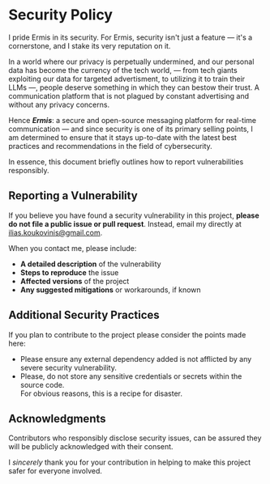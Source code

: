 # Security Policy

[ilias.koukovinis@gmail.com]: https://mail.google.com/mail/u/0/?tab=rm&ogbl#search/ilias.koukovinis%40gmail.com

I pride Ermis in its security. For Ermis, security isn't just a feature — it's a cornerstone, and I stake its very reputation on it.

In a world where our privacy is perpetually undermined, and our personal data has become the currency of the tech world, — from tech giants exploiting our data for targeted advertisment, to utilizing it to train their LLMs —, people deserve something in which they can bestow their trust. A communication platform that is not plagued by constant advertising and without any privacy concerns.

Hence **_Ermis_**: a secure and open-source messaging platform for real-time communication — and since security is one of its primary selling points, I am determined to ensure that it stays up-to-date with the latest best practices and recommendations in the field of cybersecurity.

In essence, this document briefly outlines how to report vulnerabilities responsibly.

## Reporting a Vulnerability

If you believe you have found a security vulnerability in this project, **please do not file a public issue or pull request**. Instead, email my directly at [ilias.koukovinis@gmail.com].

When you contact me, please include:

- **A detailed description** of the vulnerability
- **Steps to reproduce** the issue
- **Affected versions** of the project
- **Any suggested mitigations** or workarounds, if known

## Additional Security Practices

If you plan  to contribute to the project please consider the points made here:

- Please ensure any external dependency added is not afflicted by any severe security vulnerability.
- Please, do not store any sensitive credentials or secrets within the source code.  
  For obvious reasons, this is a recipe for disaster.

## Acknowledgments

Contributors who responsibly disclose security issues, can be assured they will be publicly acknowledged with their consent.

I _sincerely_ thank you for your contribution in helping to make this project safer for everyone involved.
